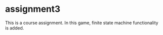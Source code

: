 # assignment3
This is a course assignment. In this game, finite state machine functionality is added.

